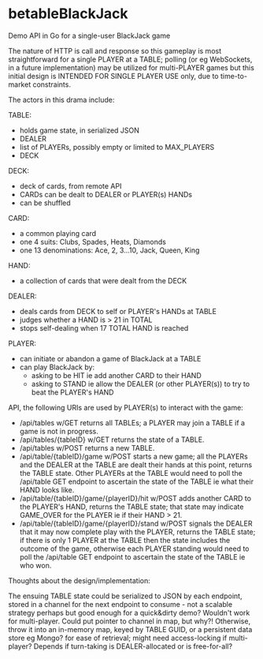 # betableBlackJack
Demo API in Go for a single-user BlackJack game

The nature of HTTP is call and response so this gameplay is most straightforward for a single PLAYER at a TABLE; polling (or eg WebSockets, in a future implementation) may be utilized for multi-PLAYER games but this initial design is INTENDED FOR SINGLE PLAYER USE only, due to time-to-market constraints.

The actors in this drama include:

TABLE:
- holds game state, in serialized JSON
- DEALER
- list of PLAYERs, possibly empty or limited to MAX_PLAYERS
- DECK

DECK:
- deck of cards, from remote API
- CARDs can be dealt to DEALER or PLAYER(s) HANDs
- can be shuffled

CARD:
- a common playing card
- one 4 suits: Clubs, Spades, Heats, Diamonds
- one 13 denominations: Ace, 2, 3...10, Jack, Queen, King

HAND:
- a collection of cards that were dealt from the DECK

DEALER:
- deals cards from DECK to self or PLAYER's HANDs at TABLE
- judges whether a HAND is > 21 in TOTAL
- stops self-dealing when 17 TOTAL HAND is reached

PLAYER:
- can initiate or abandon a game of BlackJack at a TABLE
- can play BlackJack by:
  - asking to be HIT ie add another CARD to their HAND
  - asking to STAND ie allow the DEALER (or other PLAYER(s)) to try to beat the PLAYER's HAND

API, the following URIs are used by PLAYER(s) to interact with the game:
- /api/tables w/GET returns all TABLEs; a PLAYER may join a TABLE if a game is not in progress.
- /api/tables/{tableID} w/GET returns the state of a TABLE.
- /api/tables w/POST returns a new TABLE.
- /api/table/{tableID}/game w/POST starts a new game; all the PLAYERs and the DEALER at the TABLE are dealt their hands at this point, returns the TABLE state. Other PLAYERs at the TABLE would need to poll the /api/table GET endpoint to ascertain the state of the TABLE ie what their HAND looks like.
- /api/table/{tableID}/game/{playerID}/hit w/POST adds another CARD to the PLAYER's HAND, returns the TABLE state; that state may indicate GAME_OVER for the PLAYER ie if their HAND > 21.
- /api/table/{tableID}/game/{playerID}/stand w/POST signals the DEALER that it may now complete play with the PLAYER, returns the TABLE state; if there is only 1 PLAYER at the TABLE then the state includes the outcome of the game, otherwise each PLAYER standing would need to poll the /api/table GET endpoint to ascertain the state of the TABLE ie who won.

Thoughts about the design/implementation:

The ensuing TABLE state could be serialized to JSON by each endpoint, stored in a channel for the next endpoint to consume - not a scalable strategy perhaps but good enough for a quick&dirty demo? Wouldn't work for multi-player. Could put pointer to channel in map, but why?!
Otherwise, throw it into an in-memory map, keyed by TABLE GUID, or a persistent data store eg Mongo? for ease of retrieval; might need access-locking if multi-player? Depends if turn-taking is DEALER-allocated or is free-for-all?
